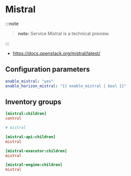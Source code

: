 # Mistral

:::note

>**note:** Service Mistral is a technical preview.

:::

* <https://docs.openstack.org/mistral/latest/>

## Configuration parameters

```yaml
enable_mistral: "yes"
enable_horizon_mistral: "{{ enable_mistral | bool }}"
```

## Inventory groups

```ini
[mistral:children]
control

# mistral

[mistral-api:children]
mistral

[mistral-executor:children]
mistral

[mistral-engine:children]
mistral
```
